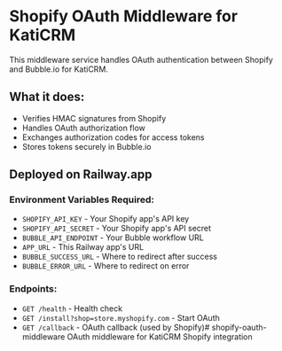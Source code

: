 # Shopify OAuth Middleware for KatiCRM

This middleware service handles OAuth authentication between Shopify and Bubble.io for KatiCRM.

## What it does:
- Verifies HMAC signatures from Shopify
- Handles OAuth authorization flow
- Exchanges authorization codes for access tokens
- Stores tokens securely in Bubble.io

## Deployed on Railway.app

### Environment Variables Required:
- `SHOPIFY_API_KEY` - Your Shopify app's API key
- `SHOPIFY_API_SECRET` - Your Shopify app's API secret
- `BUBBLE_API_ENDPOINT` - Your Bubble workflow URL
- `APP_URL` - This Railway app's URL
- `BUBBLE_SUCCESS_URL` - Where to redirect after success
- `BUBBLE_ERROR_URL` - Where to redirect on error

### Endpoints:
- `GET /health` - Health check
- `GET /install?shop=store.myshopify.com` - Start OAuth
- `GET /callback` - OAuth callback (used by Shopify)# shopify-oauth-middleware
OAuth middleware for KatiCRM Shopify integration
